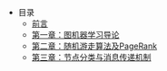 - 目录
  - [前言](README.md)
  - [第一章：图机器学习导论](CS224W%20图机器学习01.md)
  - [第二章：随机游走算法及PageRank](CS224W%20图机器学习02.md)
  - [第三章：节点分类与消息传递机制](CS224W%20图机器学习03.md)